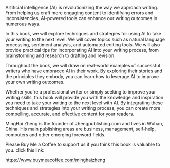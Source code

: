 
Artificial intelligence (AI) is revolutionizing the way we approach writing. From helping us craft more engaging content to identifying errors and inconsistencies, AI-powered tools can enhance our writing outcomes in numerous ways.

In this book, we will explore techniques and strategies for using AI to take your writing to the next level. We will cover topics such as natural language processing, sentiment analysis, and automated editing tools. We will also provide practical tips for incorporating AI into your writing process, from brainstorming and research to drafting and revision.

Throughout the book, we will draw on real-world examples of successful writers who have embraced AI in their work. By exploring their stories and the principles they embody, you can learn how to leverage AI to improve your own writing outcomes.

Whether you're a professional writer or simply seeking to improve your writing skills, this book will provide you with the knowledge and inspiration you need to take your writing to the next level with AI. By integrating these techniques and strategies into your writing process, you can create more compelling, accurate, and effective content for your readers.

MingHai Zheng is the founder of zhengpublishing.com and lives in Wuhan, China. His main publishing areas are business, management, self-help, computers and other emerging foreword fields.

Please Buy Me a Coffee to support us if you think this book is valuable to you. click this link:

https://www.buymeacoffee.com/minghaizheng
